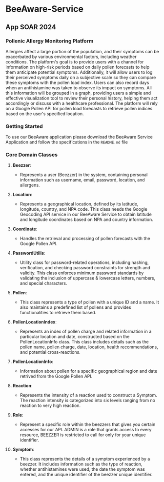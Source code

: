# BeeAware-Service
## App SOAR 2024

### Pollenic Allergy Monitoring Platform
Allergies affect a large portion of the population, and their symptoms can be
exacerbated by various environmental factors, including weather conditions.
The platform's goal is to provide users with a channel for information on
high-risk periods based on daily pollen forecasts to help them anticipate
potential symptoms. Additionally, it will allow users to log their perceived
symptoms daily on a subjective scale so they can compare these symptoms with
the pollen load index. Users can also record days when an antihistamine was
taken to observe its impact on symptoms. All this information will be grouped
in a graph, providing users a simple and effective visualization tool to review
their personal history, helping them act accordingly or discuss with a healthcare
professional. The platform will rely on a Google Pollen API for pollen load
forecasts to retrieve pollen indices based on the user's specified location.

### Getting Started

To use our BeeAware application please download the BeeAware Service Application and
follow the specifications in the `README.md` file

### Core Domain Classes

1. **Beezzer**:
    - Represents a user (Beezzer) in the system, containing personal information
    such as username, email, password, location, and allergens.

2. **Location**:
    - Represents a geographical location, defined by its latitude, longitude, country,
    and NPA code. This class needs the Google Geocoding API service in our BeeAware Service
    to obtain latitude and longitude coordinates based on NPA and country information.

3. **Coordinate**:
    - Handles the retrieval and processing of pollen forecasts with the Google Pollen API.

4. **PasswordUtilis**:
    - Utility class for password-related operations, including hashing, verification, 
    and checking password constraints for strength and validity.
    This class enforces minimum password standards by validating the inclusion of
    uppercase & lowercase letters, numbers, and special characters.

5. **Pollen**:
    - This class represents a type of pollen with a unique ID and a name.
    It also maintains a predefined list of pollens and provides functionalities
    to retrieve them based.

6. **PollenLocationIndex**:
    - Represents an index of pollen charge and related information in a particular location
    and date, constructed based on the PollenLocationInfo class. This class includes details
    such as the pollen name, pollen charge, date, location, health recommendations, and
    potential cross-reactions.

7. **PollenLocationInfo**:
    - Information about pollen for a specific geographical region and date retrived from the
    Google Pollen API.

8. **Reaction**:
    - Represents the intensity of a reaction used to construct a Symptom. The reaction intensity
    is categorized into six levels ranging from no reaction to very high reaction.

9. **Role**:
    - Represent a specific role within the beezzers that gives you certain accesses for our API.
   ADMIN is a role that grants access to every resource, BEEZZER is restricted to call for
   only for your unique identifier.

10. **Symptom**:
    - This class represents the details of a symptom experienced by a beezzer.
    It includes information such as the type of reaction, whether antihistamines were used, 
    the date the symptom was entered, and the unique identifier of the beezzer unique identifier.
